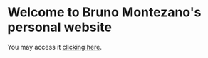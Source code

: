 # Welcome to Bruno Montezano's personal website

You may access it [clicking here](https://brunomontezano.github.io/).
